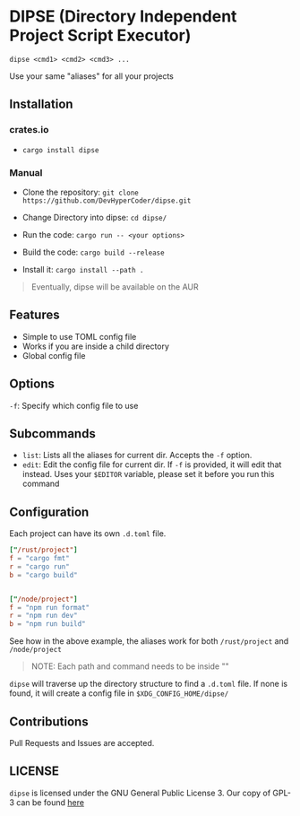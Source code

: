 # DIPSE (Directory Independent Project Script Executor)

`dipse <cmd1> <cmd2> <cmd3> ...`

Use your same "aliases" for all your projects

## Installation

### crates.io

- `cargo install dipse`

### Manual

- Clone the repository: `git clone https://github.com/DevHyperCoder/dipse.git`
- Change Directory into dipse: `cd dipse/`

- Run the code: `cargo run -- <your options>`
- Build the code: `cargo build --release`
- Install it: `cargo install --path .`

> Eventually, dipse will be available on the AUR
## Features

- Simple to use TOML config file
- Works if you are inside a child directory
- Global config file

## Options

`-f`: Specify which config file to use

## Subcommands

- `list`: Lists all the aliases for current dir. Accepts the `-f` option.
- `edit`: Edit the config file for current dir. If `-f` is provided, it will edit that instead. Uses your `$EDITOR` variable, please set it before you run this command

## Configuration

Each project can have its own `.d.toml` file.

```toml
["/rust/project"]
f = "cargo fmt"
r = "cargo run"
b = "cargo build"


["/node/project"]
f = "npm run format"
r = "npm run dev"
b = "npm run build"
```

See how in the above example, the aliases work for both `/rust/project` and `/node/project`

> NOTE: Each path and command needs to be inside ""

`dipse` will traverse up the directory structure to find a `.d.toml` file. If none is found, it will create a config file in `$XDG_CONFIG_HOME/dipse/`

## Contributions

Pull Requests and Issues are accepted.

## LICENSE

`dipse` is licensed under the GNU General Public License 3. Our copy of
GPL-3 can be found [here](./LICENSE)
